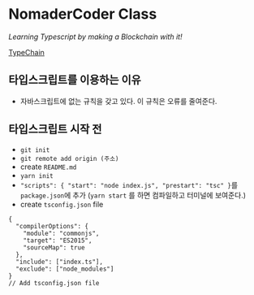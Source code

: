 # NomaderCoder Class

_Learning Typescript by making a Blockchain with it!_

[TypeChain](https://nomadcoders.co/typescript-for-beginners/lectures/1717)

## 타입스크립트를 이용하는 이유

- 자바스크립트에 없는 규칙을 갖고 있다. 이 규칙은 오류를 줄여준다.

## 타입스크립트 시작 전

- `git init`
- `git remote add origin (주소)`
- create `README.md`
- `yarn init`
- `"scripts": { "start": "node index.js", "prestart": "tsc" }`를 `package.json`에 추가 (`yarn start` 를 하면 컴파일하고 터미널에 보여준다.)
- create `tsconfig.json` file

```
{
  "compilerOptions": {
    "module": "commonjs",
    "target": "ES2015",
    "sourceMap": true
  },
  "include": ["index.ts"],
  "exclude": ["node_modules"]
}
// Add tsconfig.json file
```
